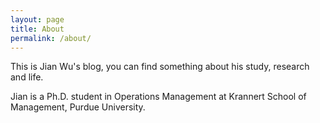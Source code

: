 ```yaml
---
layout: page
title: About
permalink: /about/
---
```


This is Jian Wu's blog, you can find something about his study, research and life.

Jian is a Ph.D. student in Operations Management at Krannert School of Management, Purdue University.